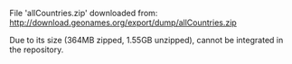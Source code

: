 File 'allCountries.zip' downloaded from: http://download.geonames.org/export/dump/allCountries.zip

Due to its size (364MB zipped, 1.55GB unzipped), cannot be integrated in the repository.